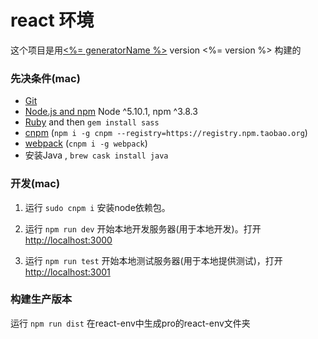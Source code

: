 # react 环境

这个项目是用[<%= generatorName %>](https://github.com/iq9891/generator-react-env) version <%= version %> 构建的


### 先决条件(mac)

- [Git](https://git-scm.com/)
- [Node.js and npm](nodejs.org) Node ^5.10.1, npm ^3.8.3
- [Ruby](https://www.ruby-lang.org) and then `gem install sass`
- [cnpm](https://npm.taobao.org/) (`npm i -g cnpm --registry=https://registry.npm.taobao.org`)
- [webpack](https://webpack.github.io/) (`cnpm i -g webpack`)
- 安装Java , `brew cask install java`

### 开发(mac)

1. 运行 `sudo cnpm i` 安装node依赖包。

2. 运行 `npm run dev` 开始本地开发服务器(用于本地开发)。打开[http://localhost:3000](http://localhost:3000)

3. 运行 `npm run test` 开始本地测试服务器(用于本地提供测试)，打开[http://localhost:3001](http://localhost:3001)

### 构建生产版本

运行  `npm run dist` 在react-env中生成pro的react-env文件夹
